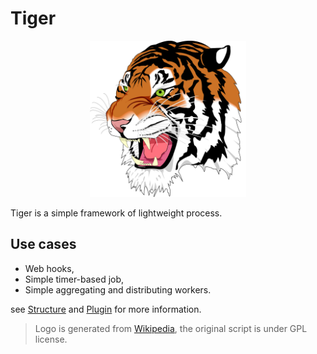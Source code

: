 # Tiger

<center><img src="./1024px-Ghostscript_Tiger.png" width=250 height=250/></center>

Tiger is a simple framework of lightweight process.

## Use cases

 - Web hooks,
 - Simple timer-based job,
 - Simple aggregating and distributing workers.

see [Structure](./structure.md) and [Plugin](./plugin.md) for more information.


> Logo is generated from [Wikipedia](https://en.wikipedia.org/wiki/File:Ghostscript_Tiger.svg), the original script is under GPL license.
